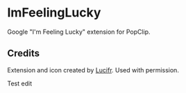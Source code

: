 ImFeelingLucky
==============

Google "I'm Feeling Lucky" extension for PopClip.

Credits
-------
Extension and icon created by [Lucifr](http://lucifr.com/2012/09/06/im-feeling-lucky-popclip-extension/). Used with permission.

Test edit